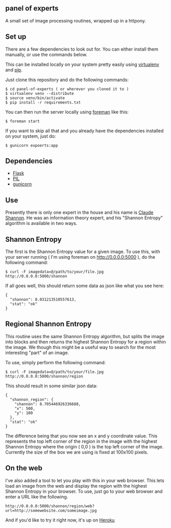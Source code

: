 panel of experts
---

A small set of image processing routines, wrapped up in a httpony.

Set up
---

There are a few dependencies to look out for. You can either install them manually, or use the commands below.

This can be installed locally on your system pretty easily using [virtualenv](https://pypi.python.org/pypi/virtualenv) and [pip](http://www.pip-installer.org/).

Just clone this repository and do the following commands:

    $ cd panel-of-experts ( or wherever you cloned it to )
    $ virtualenv venv --distribute
    $ source venv/bin/activate
    $ pip install -r requirements.txt

You can then run the server locally using [foreman](http://theforeman.org/) like this:

    $ foreman start

If you want to skip all that and you already have the dependencies installed on your system, just do:

    $ gunicorn expoerts:app


Dependencies
---

* [Flask](http://flask.pocoo.org/)
* [PIL](http://www.pythonware.com/products/pil/)
* [gunicorn](http://gunicorn.org/)

Use
---

Presently there is only one expert in the house and his name is [Claude Shannon](http://en.wikipedia.org/wiki/Claude_Shannon). He was an information theory expert, and his "Shannon Entropy" algorithm is available in two ways.

Shannon Entropy
---

The first is the Shannon Entropy value for a given image. To use this, with your server running ( I'm using foreman on http://0.0.0.0:5000 ), do the following command:

    $ curl -F imagedata=@/path/to/your/file.jpg http://0.0.0.0:5000/shannon

If all goes well, this should return some data as json like what you see here:

    {
	  "shannon": 8.031213510557613, 
	  "stat": "ok"
	}
	
Regional Shannon Entropy
---

This routine uses the same Shannon Entropy algorithm, but splits the image into blocks and then returns the highest Shannon Entropy for a region within the image. We though this might be a useful way to search for the most interesting "part" of an image.

To use, simply perform the following command:

    $ curl -F imagedata=@/path/to/your/file.jpg http://0.0.0.0:5000/shannon/region

This should result in some similar json data:

    { 
	  "shannon_region": {
	    "shannon": 8.705446926336688, 
	    "x": 500, 
	    "y": 100
	  }, 
	  "stat": "ok"
	}
	
The difference being that you now see an x and y coordinate value. This represents the top left corner of the region in the image with the highest Shannon Entropy where the origin ( 0,0 ) is the top left corner of the image. Currently the size of the box we are using is fixed at 100x100 pixels.

On the web
---

I've also added a tool to let you play with this in your web browser. This lets load an image from the web and display the region with the highest Shannon Entropy in your browser. To use, just go to your web browser and enter a URL like the following.

    http://0.0.0.0:5000/shannon/region/web?url=http://somewebsite.com/someimage.jpg

And if you'd like to try it right now, it's up on [Heroku](http://panel-of-experts.herokuapp.com/shannon/region/web?url=http://images.collection.cooperhewitt.org/44047_34b5838a8cd2a176_b.jpg)